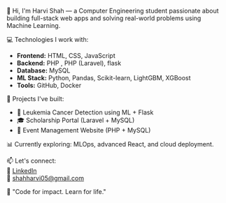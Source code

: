 👋 Hi, I'm Harvi Shah — a Computer Engineering student passionate about building full-stack web apps and solving real-world problems using Machine Learning.

💻 Technologies I work with:
- **Frontend:** HTML, CSS, JavaScript
- **Backend:** PHP , PHP (Laravel), flask
- **Database:** MySQL
- **ML Stack:** Python, Pandas, Scikit-learn, LightGBM, XGBoost
- **Tools:** GitHub, Docker

🚀 Projects I've built:
- 🧠 Leukemia Cancer Detection using ML + Flask
- 🎓 Scholarship Portal (Laravel + MySQL)
- 📅 Event Management Website (PHP + MySQL)

📊 Currently exploring: MLOps, advanced React, and cloud deployment.

📫 Let's connect:  
🔗 [LinkedIn](https://www.linkedin.com/in/harvi-shah-0918762b4/)  
💌 shahharvi05@gmail.com  

🧠 "Code for impact. Learn for life."
